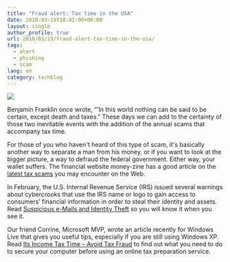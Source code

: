 ```yaml
---
title: "Fraud alert: Tax time in the USA"
date: 2010-03-19T10:42:00+00:00
layout: single
author_profile: true
url: 2010/03/19/fraud-alert-tax-time-in-the-usa/
tags:
  - alert
  - phishing
  - scam
lang: en
category: techblog
---
```

<div>
  <a href="http://3.bp.blogspot.com/_vaUVXcmC3OI/S6NNTPCtOEI/AAAAAAAABTY/wbB4FfNoJis/s1600-h/tax-fraud.png" imageanchor="1"><img border="0" src="http://3.bp.blogspot.com/_vaUVXcmC3OI/S6NNTPCtOEI/AAAAAAAABTY/wbB4FfNoJis/s1600/tax-fraud.png" /></a>
</div>

Benjamin Franklin once wrote, “&#8216;In this world nothing can be said to be certain, except death and taxes.” These days we can add to the certainty of those two inevitable events with the addition of the annual scams that accompany tax time.

For those of you who haven't heard of this type of scam, it's basically another way to separate a man from his money, or if you want to look at the bigger picture, a way to defraud the federal government. Either way, your wallet suffers. The financial website money-zine has a good article on the [latest tax scams](http://www.money-zine.com/Financial-Planning/Tax-Shelter/How-to-Avoid-Tax-Scams/) you may encounter on the Web.

In February, the U.S. Internal Revenue Service (IRS) issued several warnings about cybercrooks that use the IRS name or logo to gain access to consumers’ financial information in order to steal their identity and assets. Read [Suspicious e-Mails and Identity Theft](http://www.irs.gov/newsroom/article/0,,id=155682,00.html) so you will know it when you see it.

Our friend Corrine, Microsoft MVP, wrote an article recently for Windows Live that gives you useful tips, especially if you are still using Windows XP. Read [Its Income Tax Time – Avoid Tax Fraud](http://windowslive.com/Connect/Post/fe69f9e9-9a98-4da7-bd67-be3356160a56) to find out what you need to do to secure your computer before using an online tax preparation service.
